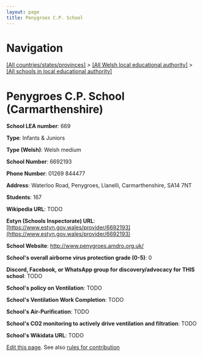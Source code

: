 ```yaml
---
layout: page
title: Penygroes C.P. School
---
```

# Navigation

[[All countries/states/provinces]](../../..) > [[All Welsh local educational authority]](../..) > [[All schools in local educational authority]](..)

# Penygroes C.P. School (Carmarthenshire)

**School LEA number**: 669

**Type**: Infants & Juniors

**Type (Welsh)**: Welsh medium

**School Number**: 6692193

**Phone Number**: 01269 844477

**Address**: Waterloo Road, Penygroes, Llanelli, Carmarthenshire, SA14 7NT

**Students**: 167

**Wikipedia URL**: TODO

**Estyn (Schools Inspectorate) URL**: [https://www.estyn.gov.wales/provider/6692193](https://www.estyn.gov.wales/provider/6692193)

**School Website**: http://www.penygroes.amdro.org.uk/

**School's overall airborne virus protection grade (0-5)**: 0

**Discord, Facebook, or WhatsApp group for discovery/advocacy for THIS school**: TODO

**School's policy on Ventilation**: TODO

**School's Ventilation Work Completion**: TODO

**School's Air-Purification**: TODO

**School's CO2 monitoring to actively drive ventilation and filtration**: TODO

**School's Wikidata URL**: TODO




[Edit this page](https://github.com/VentilationProject/Wales/edit/prif/./Carmarthenshire/Penygroes_C.P._School.md). See also [rules for contribution](../../../contribution-rules/)